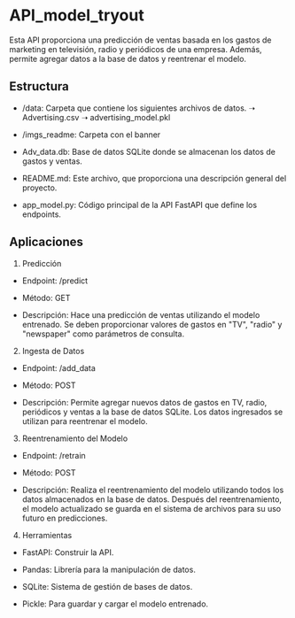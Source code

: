 # API_model_tryout

Esta API proporciona una predicción de ventas basada en los gastos de marketing en televisión, radio y periódicos de una empresa. Además, permite agregar datos a la base de datos y reentrenar el modelo.

## Estructura 

* /data: Carpeta que contiene los siguientes archivos de datos. ➝ Advertising.csv ➝ advertising_model.pkl

* /imgs_readme: Carpeta con el banner

* Adv_data.db: Base de datos SQLite donde se almacenan los datos de gastos y ventas.

* README.md: Este archivo, que proporciona una descripción general del proyecto.

* app_model.py: Código principal de la API FastAPI que define los endpoints.

## Aplicaciones 

1. Predicción

- Endpoint: /predict

- Método: GET

- Descripción: Hace una predicción de ventas utilizando el modelo entrenado. Se deben proporcionar valores de gastos en "TV", "radio" y "newspaper" como parámetros de consulta.

2. Ingesta de Datos

- Endpoint: /add_data

- Método: POST

- Descripción: Permite agregar nuevos datos de gastos en TV, radio, periódicos y ventas a la base de datos SQLite. Los datos ingresados se utilizan para reentrenar el modelo.

3. Reentrenamiento del Modelo

- Endpoint: /retrain

- Método: POST

- Descripción: Realiza el reentrenamiento del modelo utilizando todos los datos almacenados en la base de datos. Después del reentrenamiento, el modelo actualizado se guarda en el sistema de archivos para su uso futuro en predicciones.

4. Herramientas

* FastAPI: Construir la API.

* Pandas: Librería para la manipulación de datos.

* SQLite: Sistema de gestión de bases de datos.

* Pickle: Para guardar y cargar el modelo entrenado.

